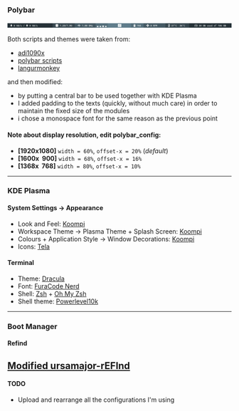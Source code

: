 ### Polybar

![Polybar Preview](Polybar_preview.png?raw=true "Polybar Preview")

Both scripts and themes were taken from:

* [adi1090x](https://github.com/adi1090x/polybar-themes)
* [polybar scripts](https://github.com/polybar/polybar-scripts)
* [langurmonkey](https://gitlab.com/langurmonkey/dotfiles/blob/master/polybar/scripts/memory.sh)

and then modified:

* by putting a central bar to be used together with KDE Plasma
* I added padding to the texts (quickly, without much care) in order to maintain the fixed size of the modules
* i chose a monospace font for the same reason as the previous point

#### **Note** about display resolution, edit polybar_config:
* **[1920x1080]** `width = 60%`, `offset-x = 20%` (*default*)
* **[1600x&nbsp;&nbsp;900]** `width = 68%`, `offset-x = 16%`
* **[1368x&nbsp;&nbsp;768]** `width = 80%`, `offset-x = 10%`
---

### KDE Plasma

#### System Settings -> Appearance

* Look and Feel: [Koompi](https://store.kde.org/p/1321177/)
* Workspace Theme -> Plasma Theme + Splash Screen: [Koompi](https://store.kde.org/p/1309800)
* Colours + Application Style -> Window Decorations: [Koompi](https://store.kde.org/p/1309802)
* Icons: [Tela](https://store.kde.org/p/1279924)

#### Terminal

* Theme: [Dracula](https://draculatheme.com/terminal)
* Font: [FuraCode Nerd](https://github.com/ryanoasis/nerd-fonts/tree/master/patched-fonts/FiraCode)
* Shell: [Zsh](http://zsh.sourceforge.net/) + [Oh My Zsh](https://github.com/robbyrussell/oh-my-zsh)
* Shell theme: [Powerlevel10k](https://github.com/romkatv/powerlevel10k)
---

### Boot Manager
#### Refind

[Modified ursamajor-rEFInd](https://github.com/hungerys/Dotfiles/tree/master/Refind)
---
#### TODO
* Upload and rearrange all the configurations I'm using


